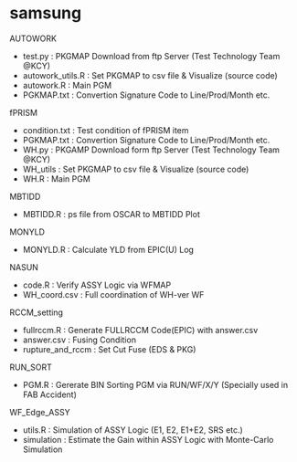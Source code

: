 # samsung

AUTOWORK
  - test.py : PKGMAP Download from ftp Server (Test Technology Team @KCY)
  - autowork_utils.R : Set PKGMAP to csv file & Visualize (source code)
  - autowork.R : Main PGM
  - PGKMAP.txt : Convertion Signature Code to Line/Prod/Month etc.

fPRISM
  - condition.txt : Test condition of fPRISM item
  - PGKMAP.txt : Convertion Signature Code to Line/Prod/Month etc.
  - WH.py : PKGAMP Download form ftp Server (Test Technology Team @KCY)
  - WH_utils : Set PKGMAP to csv file & Visualize (source code)
  - WH.R : Main PGM

MBTIDD
  - MBTIDD.R : ps file from OSCAR to MBTIDD Plot

MONYLD
  - MONYLD.R : Calculate YLD from EPIC(U) Log
 
 NASUN
  - code.R : Verify ASSY Logic via WFMAP
  - WH_coord.csv : Full coordination of WH-ver WF

RCCM_setting 
  - fullrccm.R : Generate FULLRCCM Code(EPIC) with answer.csv
  - answer.csv : Fusing Condition
  - rupture_and_rccm : Set Cut Fuse (EDS & PKG)

RUN_SORT
  - PGM.R : Gererate BIN Sorting PGM via RUN/WF/X/Y (Specially used in FAB Accident)

WF_Edge_ASSY
  - utils.R : Simulation of ASSY Logic (E1, E2, E1+E2, SRS etc.)
  - simulation : Estimate the Gain within ASSY Logic with Monte-Carlo Simulation
